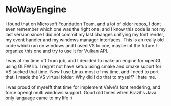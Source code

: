 # NoWayEngine
I found that on Microsoft Foundation Team, and a lot of older repos, I dont even remember which one was the right one, and I know this code is not my last version since I did not commit my last changes unifying my font render, my event handler and my windows manager interfaces. This is an really old code which ran on windows and I used VS to coe, maybe int the future I organize this one and try to use it for Vulkan API.

I was at my time off from job, and I decided to make an engine for openGL using GLFW lib. I regret not have setup using cmake and cmake suport for VS sucked that time. Now I use Linux most of my time, and I need to port that. I made the VS virtual folder. Why did I do that to myself? I hate me.

I was proud of myselft that time for implement Valve's font rendering, and force opengl multi windows support. Good old times when Brazil's Java only language came to my life :/
